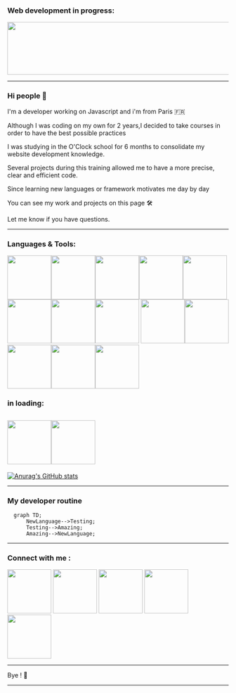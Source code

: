 
### Web development in progress: 

<img  width="600px" height="120px" src="https://i0.wp.com/gamedev-resources.com/wp-content/uploads/2021/04/1-final.gif?fit=700%2C300&ssl=1" />

---
### Hi people 👋

I'm a developer working on Javascript and i'm from Paris :fr: 

Although I was coding on my own for 2 years,I decided to take courses in order to have the best possible practices

I was studying in the O'Clock school for 6 months to consolidate my
website development knowledge.

Several projects during this training allowed me to have a more precise, clear and efficient code.

Since learning new languages or framework motivates me day by day

You can see my work and projects on this page :hammer_and_wrench:

Let me know if you have questions.

---

### Languages & Tools:

<img  width="100px" src="https://cdn.jsdelivr.net/gh/devicons/devicon/icons/vscode/vscode-original-wordmark.svg" /><img  width="100px"  src="https://cdn.jsdelivr.net/gh/devicons/devicon/icons/javascript/javascript-original.svg" /><img  width="100px"  src="https://cdn.jsdelivr.net/gh/devicons/devicon/icons/html5/html5-original-wordmark.svg" /><img  width="100px"  src="https://cdn.jsdelivr.net/gh/devicons/devicon/icons/css3/css3-original-wordmark.svg" /><img  width="100px"  src="https://cdn.jsdelivr.net/gh/devicons/devicon/icons/nodejs/nodejs-original-wordmark.svg" /><img  width="100px"  src="https://cdn.jsdelivr.net/gh/devicons/devicon/icons/react/react-original-wordmark.svg" /><img  width="100px"  src="https://cdn.jsdelivr.net/gh/devicons/devicon/icons/postgresql/postgresql-original.svg" /><img  width="100px"  src="https://cdn.jsdelivr.net/gh/devicons/devicon/icons/sequelize/sequelize-plain-wordmark.svg" />
<img  width="100px"  src="https://cdn.jsdelivr.net/gh/devicons/devicon/icons/github/github-original.svg" /><img  width="100px"  src="https://cdn.jsdelivr.net/gh/devicons/devicon/icons/heroku/heroku-original.svg" /><img width="100px" src="https://cdn.jsdelivr.net/gh/devicons/devicon/icons/npm/npm-original-wordmark.svg" /><img width="100px" src="https://cdn.jsdelivr.net/gh/devicons/devicon/icons/express/express-original.svg" /><img width="100px" src="https://cdn.jsdelivr.net/gh/devicons/devicon/icons/figma/figma-original.svg" />

### in loading: 

<img width="100px" src="https://cdn.jsdelivr.net/gh/devicons/devicon/icons/python/python-original-wordmark.svg" /><img width="100px" src="https://cdn.jsdelivr.net/gh/devicons/devicon/icons/angularjs/angularjs-original.svg" />
---

[![Anurag's GitHub stats](https://github-readme-stats.vercel.app/api?username=Badara-Seydi)](https://github.com/anuraghazra/github-readme-stats)

---

### My developer routine 

```mermaid
  graph TD;
      NewLanguage-->Testing;
      Testing-->Amazing;
      Amazing-->NewLanguage;
```

---

### Connect with me :

<a href="https://badara-seydi.netlify.app" rel="Portfolio"><img  width="100px" src="https://user-images.githubusercontent.com/80858846/167230735-a22a1438-be52-4697-9484-08a467e22ab4.png"/></a>     <a href="https://www.linkedin.com/in/badara-seydi-8a4610214/" rel="Portfolio"><img  width="100px" src="https://user-images.githubusercontent.com/80858846/167230959-3fb6878b-9b59-4a25-9508-069ebbd84802.png"/></a>     <a href="mailto:badara.seydi.dev@gmail.com"><img width="100px" src="https://user-images.githubusercontent.com/80858846/167231100-5b2989b0-02a4-4263-b92b-43cc404b2dc9.png"/></a>     <a href="badox75020@msn.com" rel="Slack"><img  width="100px" src="https://user-images.githubusercontent.com/80858846/167232294-11dc8002-546d-42bc-a96d-af70d277cf69.png"/></a>     <a href="badox75020@msn.com" rel="Discord"><img  width="100px" src="https://user-images.githubusercontent.com/80858846/167232388-2941083f-54c9-4e29-bfa7-cd461ceb65ff.png"/></a>

--- 

Bye ! :wave:

---
